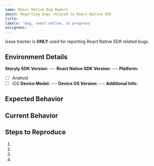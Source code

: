 ```yaml
---
name: React Native Bug Report
about: Reporting bugs related to React Native SDK
title:
labels: 'bug, react native, in progress'
assignees: ''
---
```


Issue tracker is **ONLY** used for reporting React Native SDK related bugs.

<!--- Provide a general summary of the issue in the Title above -->

<!--- How has this issue affected you? What are you trying to accomplish? -->

<!--- Provide used Storyly SDK version, React Native SDK version, device information with os details -->
## Environment Details
**Storyly SDK Version:** ---
**React Native SDK Version:** ---
**Platform:**
- [ ] Android 
- [ ] iOS
**Device Model:** ---
**Device OS Version:** ---
**Additional Info:**

## Expected Behavior
<!--- Tell us what should happen -->

## Current Behavior
<!--- Tell us what happens instead of the expected behavior -->

## Steps to Reproduce
<!--- Provide a link to a live example, or images, videos that show the issue, or an unambiguous set of steps to -->
<!--- reproduce this bug. Include code to reproduce, if relevant -->
1.
2.
3.
4.
